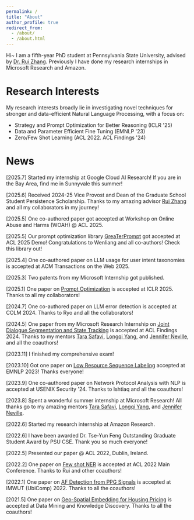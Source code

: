 ```yaml
---
permalink: /
title: "About"
author_profile: true
redirect_from: 
  - /about/
  - /about.html
---
```


Hi~ I am a fifth-year PhD student at Pennsylvania State University, advised by [Dr. Rui Zhang](https://ryanzhumich.github.io). Previously I have done my research internships in Microsoft Research and Amazon. 

Research Interests
======
My research interests broadly lie in investigating novel techniques for stronger and data-efficient Natural Language Processing, with a focus on:

- Strategy and Prompt Optimization for Better Reasoning (ICLR '25)
- Data and Parameter Efficient Fine Tuning (EMNLP '23)
- Zero/Few Shot Learning (ACL 2022. ACL Findings '24)


News
======
[2025.7] Started my internship at Google Cloud AI Research! If you are in the Bay Area, find me in Sunnyvale this summer!

[2025.6] Received 2024-25 Vice Provost and Dean of the Graduate School Student Persistence Scholarship. Thanks to my amazing advisor [Rui Zhang](https://ryanzhumich.github.io/) and all my collaborators in my journey!

[2025.5] One co-authored paper got accepted at Workshop on Online Abuse and Harms (WOAH) @ ACL 2025.

[2025.5] Our prompt optimization library [GreaTerPrompt](https://pypi.org/project/greaterprompt/) got accepted at ACL 2025 Demo! Congratulations to Wenliang and all co-authors! Check this library out!

[2025.4] One co-authored paper on LLM usage for user intent taxonomies is accepted at ACM Transactions on the Web 2025.

[2025.3] Two patents from my Microsoft Internship got published.

[2025.1] One paper on [Prompt Optimization](https://arxiv.org/abs/2412.09722) is accepted at ICLR 2025. Thanks to all my collaborators!

[2024.7] One co-authored paper on LLM error detection is accepted at COLM 2024. Thanks to Ryo and all the collaborators!

[2024.5] One paper from my Microsoft Research Internship on [Joint Dialogue Segmentation and State Tracking](https://aclanthology.org/2024.findings-acl.891/) is accepted at ACL Findings 2024. Thanks to my mentors [Tara Safavi](https://tsafavi.github.io), [Longqi Yang](https://ylongqi.com), and [Jennifer Neville](https://jenneville.github.io), and all the coauthors!

[2023.11] I finished my comprehensive exam!

[2023.10] Got one paper on [Low Resource Sequence Labeling](https://aclanthology.org/2023.emnlp-main.433/) accepted at EMNLP 2023! Thanks everyone!

[2023.9] One co-authored paper on Network Protocol Analysis with NLP is accepted at USENIX Security '24. Thanks to Ishtiaq and all the coauthors!

[2023.8] Spent a wonderful summer internship at Microsoft Research! All thanks go to my amazing mentors [Tara Safavi](https://tsafavi.github.io), [Longqi Yang](https://ylongqi.com), and [Jennifer Neville](https://jenneville.github.io).

[2022.6] Started my research internship at Amazon Research.

[2022.6] I have been awarded Dr. Tse-Yun Feng Outstanding Graduate Student Award by PSU CSE. Thank you so much everyone!

[2022.5] Presented our paper @ ACL 2022, Dublin, Ireland.

[2022.2] One paper on [Few shot NER](https://aclanthology.org/2022.acl-long.439/) is accepted at ACL 2022 Main Conference. Thanks to Rui and other coauthors!

[2022.1] One paper on [AF Detection from PPG Signals](https://dl.acm.org/doi/10.1145/3517247) is accepted at IMWUT (UbiComp) 2022. Thanks to all the coauthors!

[2021.5] One paper on [Geo-Spatial Embedding for Housing Pricing](https://link.springer.com/article/10.1007/s10618-021-00789-x) is accepted at Data Mining and Knowledge Discovery. Thanks to all the coauthors!
